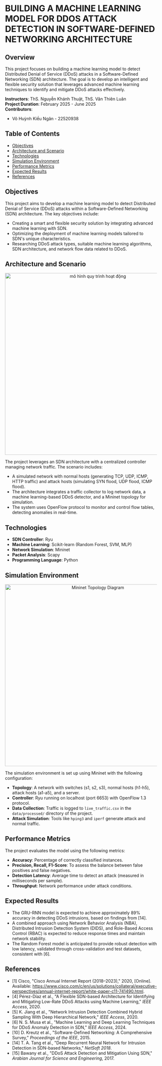# BUILDING A MACHINE LEARNING MODEL FOR DDOS ATTACK DETECTION IN SOFTWARE-DEFINED NETWORKING ARCHITECTURE

## Overview
This project focuses on building a machine learning model to detect Distributed Denial of Service (DDoS) attacks in a Software-Defined Networking (SDN) architecture. The goal is to develop an intelligent and flexible security solution that leverages advanced machine learning techniques to identify and mitigate DDoS attacks effectively.

**Instructors**: ThS. Nguyễn Khánh Thuật, ThS. Văn Thiên Luân  
**Project Duration**: February 2025 - June 2025  
**Contributors**:  
- Võ Huỳnh Kiều Ngân - 22520938  

## Table of Contents
- [Objectives](#objectives)
- [Architecture and Scenario](#architecture-and-scenario)
- [Technologies](#technologies)
- [Simulation Environment](#simulation-environment)
- [Performance Metrics](#performance-metrics)
- [Expected Results](#expected-results)
- [References](#references)

## Objectives 
This project aims to develop a machine learning model to detect Distributed Denial of Service (DDoS) attacks within a Software-Defined Networking (SDN) architecture. The key objectives include:
- Creating a smart and flexible security solution by integrating advanced machine learning with SDN.
- Optimizing the deployment of machine learning models tailored to SDN's unique characteristics.
- Researching DDoS attack types, suitable machine learning algorithms, SDN architecture, and network flow data related to DDoS.

## Architecture and Scenario 
<p align="center">
  <img src="https://github.com/user-attachments/assets/e8fc6ff1-6c20-4c0d-99fc-84e31a6c72a9" alt="mô hình quy trình hoạt động" width="600">
</p>

The project leverages an SDN architecture with a centralized controller managing network traffic. The scenario includes:
- A simulated network with normal hosts (generating TCP, UDP, ICMP, HTTP traffic) and attack hosts (simulating SYN flood, UDP flood, ICMP flood).
- The architecture integrates a traffic collector to log network data, a machine learning-based DDoS detector, and a Mininet topology for simulation.
- The system uses OpenFlow protocol to monitor and control flow tables, detecting anomalies in real-time.

## Technologies 
- **SDN Controller**: Ryu
- **Machine Learning**: Scikit-learn (Random Forest, SVM, MLP)
- **Network Simulation**: Mininet
- **Packet Analysis**: Scapy
- **Programming Language**: Python

## Simulation Environment
<p align="center">
  <img src="https://github.com/user-attachments/assets/6dbd9ad6-0e51-4925-900a-080f976d6bbe" alt="Mininet Topology Diagram" width="600">
</p>

The simulation environment is set up using Mininet with the following configuration:
- **Topology**: A network with switches (s1, s2, s3), normal hosts (h1-h5), attack hosts (a1-a5), and a server.
- **Controller**: Ryu running on localhost (port 6653) with OpenFlow 1.3 protocol.
- **Data Collection**: Traffic is logged to `live_traffic.csv` in the `data/processed/` directory of the project.
- **Attack Simulation**: Tools like `hping3` and `iperf` generate attack and normal traffic.

## Performance Metrics 
The project evaluates the model using the following metrics:
- **Accuracy**: Percentage of correctly classified instances.
- **Precision, Recall, F1-Score**: To assess the balance between false positives and false negatives.
- **Detection Latency**: Average time to detect an attack (measured in milliseconds per sample).
- **Throughput**: Network performance under attack conditions.

## Expected Results 
- The GRU-RNN model is expected to achieve approximately 89% accuracy in detecting DDoS intrusions, based on findings from [14].
- A combined approach using Network Behavior Analysis (NBA), Distributed Intrusion Detection System (DIDS), and Role-Based Access Control (RBAC) is expected to reduce response times and maintain network stability.
- The Random Forest model is anticipated to provide robust detection with low latency, validated through cross-validation and test datasets, consistent with [6].

## References 
- [1] Cisco, "Cisco Annual Internet Report (2018–2023)," 2020, [Online]. Available: https://www.cisco.com/c/en/us/solutions/collateral/executive-perspectives/annual-internet-report/white-paper-c11-741490.html.
- [4] Pérez-Díaz et al., "A Flexible SDN-based Architecture for Identifying and Mitigating Low-Rate DDoS Attacks using Machine Learning," *IEEE Access*, 2020.
- [5] K. Jiang et al., "Network Intrusion Detection Combined Hybrid Sampling With Deep Hierarchical Network," *IEEE Access*, 2020.
- [6] N. S. Musa et al., "Machine Learning and Deep Learning Techniques for DDoS Anomaly Detection in SDN," *IEEE Access*, 2024.
- [10] D. Kreutz et al., "Software-Defined Networking: A Comprehensive Survey," *Proceedings of the IEEE*, 2015.
- [14] T. A. Tang et al., "Deep Recurrent Neural Network for Intrusion Detection in SDN-based Networks," *NetSoft 2018*.
- [15] Bawany et al., "DDoS Attack Detection and Mitigation Using SDN," *Arabian Journal for Science and Engineering*, 2017.

